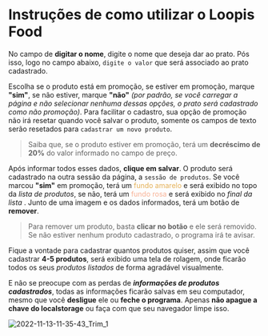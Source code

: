 # Instruções de como utilizar o Loopis Food

No campo de **digitar o nome**, digite o nome que deseja dar ao prato. Pós isso, logo no campo abaixo, `digite o valor` que será associado ao prato cadastrado.

Escolha se o produto está em promoção, se estiver em promoção, marque **"sim"**, se não estiver, marque **"não"** _(por padrão, se você carregar a página e não selecionar nenhuma dessas opções, o prato será cadastrado como não promoção)_. Para facilitar o cadastro, sua opção de promoção não irá resetar quando você salvar o produto, somente os campos de texto serão resetados para `cadastrar um novo produto`.
> Saiba que, se o produto estiver em promoção, terá um **decréscimo de 20%** do valor informado no campo de preço.

Após informar todos esses dados, **clique em salvar**.
O produto será cadastrado na outra sessão da página, a `sessão de produtos`. Se você marcou **"sim"** em promoção, terá um <span style="color: #E4B056;">fundo amarelo </span> e será exibido no topo da _lista de produtos_, se não, terá um <span style="color: #F8B195;"> fundo rosa </span> e será exibido no _final da lista_ . Junto de uma imagem e os dados informados, terá um botão de **remover**.

> Para remover um produto, basta **clicar no botão** e ele será removido. Se não estiver nenhum produto cadastrado, o programa irá te avisar.

Fique a vontade para cadastrar quantos produtos quiser, assim que você cadastrar **4-5 produtos**, será exibido uma tela de rolagem, onde ficarão todos os seus _produtos listados_ de forma agradável visualmente.

E não se preocupe com as perdas de **_informações de produtos cadastrados_**, todas as informações ficarão salvas em seu computador, mesmo que você **desligue** ele ou **feche o programa**. Apenas **não apague a chave do localstorage** ou faça com que seu navegador limpe isso.

![2022-11-13-11-35-43_Trim_1](https://user-images.githubusercontent.com/118118929/201528416-aaa629af-6df4-467f-bc11-3cb5c14924f4.gif)
